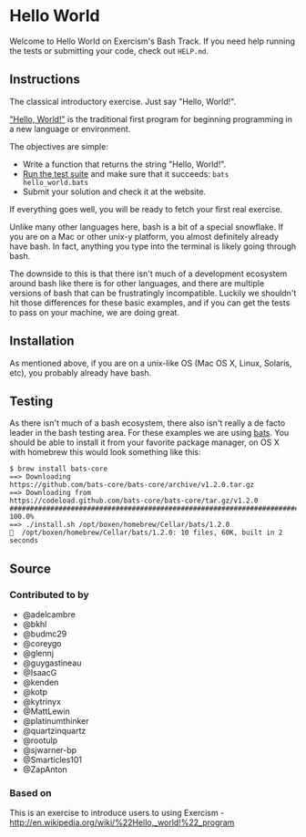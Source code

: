# Hello World

Welcome to Hello World on Exercism's Bash Track.
If you need help running the tests or submitting your code, check out `HELP.md`.

## Instructions

The classical introductory exercise. Just say "Hello, World!".

["Hello, World!"](http://en.wikipedia.org/wiki/%22Hello,_world!%22_program) is
the traditional first program for beginning programming in a new language
or environment.

The objectives are simple:

- Write a function that returns the string "Hello, World!".
- [Run the test suite][testing] and make sure that it succeeds: `bats hello_world.bats`
- Submit your solution and check it at the website.

If everything goes well, you will be ready to fetch your first real exercise.

[testing]: https://exercism.org/docs/tracks/bash/tests

Unlike many other languages here, bash is a bit of a special snowflake.
If you are on a Mac or other unix-y platform, you almost definitely
already have bash. In fact, anything you type into the terminal is
likely going through bash.

The downside to this is that there isn't much of a development
ecosystem around bash like there is for other languages, and there are
multiple versions of bash that can be frustratingly incompatible. Luckily
we shouldn't hit those differences for these basic examples, and if you
can get the tests to pass on your machine, we are doing great.

## Installation

As mentioned above, if you are on a unix-like OS (Mac OS X, Linux, Solaris,
etc), you probably already have bash.

## Testing

As there isn't much of a bash ecosystem, there also isn't really a de
facto leader in the bash testing area. For these examples we are using
[bats](https://github.com/bats-core/bats-core). You should be able to
install it from your favorite package manager, on OS X with homebrew
this would look something like this:

```
$ brew install bats-core
==> Downloading
https://github.com/bats-core/bats-core/archive/v1.2.0.tar.gz
==> Downloading from
https://codeload.github.com/bats-core/bats-core/tar.gz/v1.2.0
########################################################################
100.0%
==> ./install.sh /opt/boxen/homebrew/Cellar/bats/1.2.0
🍺  /opt/boxen/homebrew/Cellar/bats/1.2.0: 10 files, 60K, built in 2
seconds
```

## Source

### Contributed to by

- @adelcambre
- @bkhl
- @budmc29
- @coreygo
- @glennj
- @guygastineau
- @IsaacG
- @kenden
- @kotp
- @kytrinyx
- @MattLewin
- @platinumthinker
- @quartzinquartz
- @rootulp
- @sjwarner-bp
- @Smarticles101
- @ZapAnton

### Based on

This is an exercise to introduce users to using Exercism - http://en.wikipedia.org/wiki/%22Hello,_world!%22_program